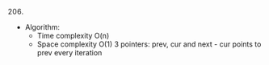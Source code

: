 206.

- Algorithm:
  - Time complexity O(n)
  - Space complexity O(1)
    3 pointers: prev, cur and next - cur points to prev every iteration
